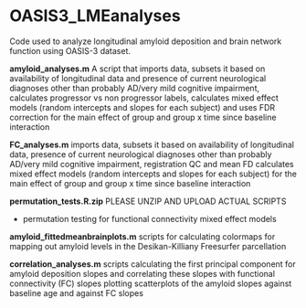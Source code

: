 # OASIS3_LMEanalyses
Code used to analyze longitudinal amyloid deposition and brain network function using OASIS-3 dataset.


**amyloid_analyses.m**
A script that imports data, subsets it based on availability of longitudinal data and presence of current neurological diagnoses other than probably AD/very mild cognitive impairment, calculates progressor vs non progressor labels, calculates mixed effect models (random intercepts and slopes for each subject) and uses FDR correction for the main effect of group and group x time since baseline interaction

**FC_analyses.m**
imports data, subsets it based on availability of longitudinal data, presence of current neurological diagnoses other than probably AD/very mild cognitive impairment, registration QC and mean FD calculates mixed effect models (random intercepts and slopes for each subject) for the main effect of group and group x time since baseline interaction

**permutation_tests.R.zip**
PLEASE UNZIP AND UPLOAD ACTUAL SCRIPTS
- permutation testing for functional connectivity mixed effect models

**amyloid_fittedmeanbrainplots.m**
scripts for calculating colormaps for mapping out amyloid levels in the Desikan-Killiany Freesurfer parcellation

**correlation_analyses.m**
scripts calculating the first principal component for amyloid deposition slopes and correlating these slopes with functional connectivity (FC) slopes
plotting scatterplots of the amyloid slopes against baseline age and against FC slopes

